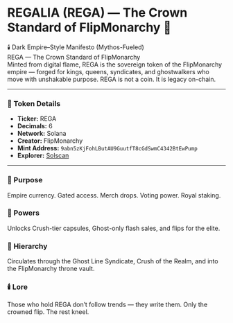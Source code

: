 # REGALIA (REGA) — The Crown Standard of FlipMonarchy 👑

🕯️ Dark Empire–Style Manifesto (Mythos-Fueled)  
REGA — The Crown Standard of FlipMonarchy  
Minted from digital flame, REGA is the sovereign token of the FlipMonarchy empire — forged for kings, queens, syndicates, and ghostwalkers who move with unshakable purpose. REGA is not a coin. It is legacy on-chain.

---

### 🔹 Token Details
- **Ticker:** REGA  
- **Decimals:** 6  
- **Network:** Solana  
- **Creator:** FlipMonarchy  
- **Mint Address:** `9abn5zKjFohLButAU9GuutfT8cGdSwmC4342BtEwPump`  
- **Explorer:** [Solscan](https://solscan.io/token/9abn5zKjFohLButAU9GuutfT8cGdSwmC4342BtEwPump)

---

### 💠 Purpose
Empire currency. Gated access. Merch drops. Voting power. Royal staking.

### 🔱 Powers
Unlocks Crush-tier capsules, Ghost-only flash sales, and flips for the elite.

### 🏰 Hierarchy
Circulates through the Ghost Line Syndicate, Crush of the Realm, and into the FlipMonarchy throne vault.

### 🕯️ Lore
Those who hold REGA don’t follow trends — they write them. Only the crowned flip. The rest kneel.
